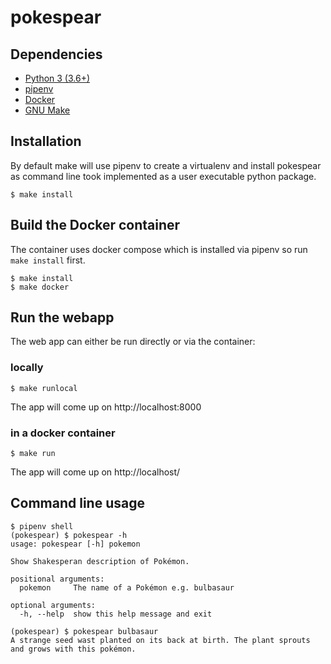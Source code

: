 # pokespear

## Dependencies

 * [Python 3 (3.6+)](https://docs.python.org/3.6/using/index.html)
 * [pipenv](https://github.com/pypa/pipenv#installation)
 * [Docker](https://docs.docker.com/engine/install/)
 * [GNU Make](https://www.gnu.org/software/make/)

## Installation

By default make will use pipenv to create a virtualenv and install pokespear
as command line took implemented as a user executable python package.

    $ make install

## Build the Docker container

The container uses docker compose which is installed via pipenv so run
`make install` first.

    $ make install
    $ make docker

## Run the webapp

The web app can either be run directly or via the container:

### locally

    $ make runlocal

The app will come up on http://localhost:8000

### in a docker container

    $ make run

The app will come up on http://localhost/

## Command line usage

    $ pipenv shell
    (pokespear) $ pokespear -h
    usage: pokespear [-h] pokemon

    Show Shakesperan description of Pokémon.

    positional arguments:
      pokemon     The name of a Pokémon e.g. bulbasaur

    optional arguments:
      -h, --help  show this help message and exit
    
    (pokespear) $ pokespear bulbasaur
    A strange seed wast planted on its back at birth. The plant sprouts and grows with this pokémon. 
